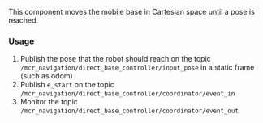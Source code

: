 This component moves the mobile base in Cartesian space until a pose is reached.

### Usage
1. Publish the pose that the robot should reach on the topic `/mcr_navigation/direct_base_controller/input_pose` in a static frame (such as odom)
2. Publish `e_start` on the topic `/mcr_navigation/direct_base_controller/coordinator/event_in`
3. Monitor the topic `/mcr_navigation/direct_base_controller/coordinator/event_out`
